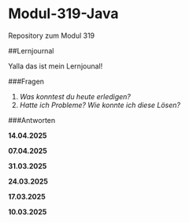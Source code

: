 # Modul-319-Java
Repository zum Modul 319

##Lernjournal

Yalla das ist mein Lernjounal!

###Fragen
1. *Was konntest du heute erledigen?*
2. *Hatte ich Probleme? Wie konnte ich diese Lösen?*

###Antworten

**14.04.2025**

**07.04.2025**

**31.03.2025**

**24.03.2025**

**17.03.2025**

**10.03.2025**